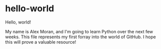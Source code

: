 # hello-world
Hello, world!

My name is Alex Moran, and I'm going to learn Python over the next few weeks. This file represents my first forray into the world of GitHub.
I hope this will prove a valuable resource!
